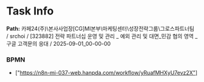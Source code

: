 # Task Info

**Path:** 카페24(주)\본사사업장\[CG]MI본부\마케팅센터\성장전략그룹\그로스파트너팀 / srchoi / [323882] 전략 파트너십 운영 및 관리 _ 예외 관리 및 대면_민감 협의 영역 _ 구글 고객문의 응대 / 2025-09-01_00-00-00

### BPMN
- ["https://n8n-mi-037-web.hanpda.com/workflow/yRuafMHXyU7evz2X"]

